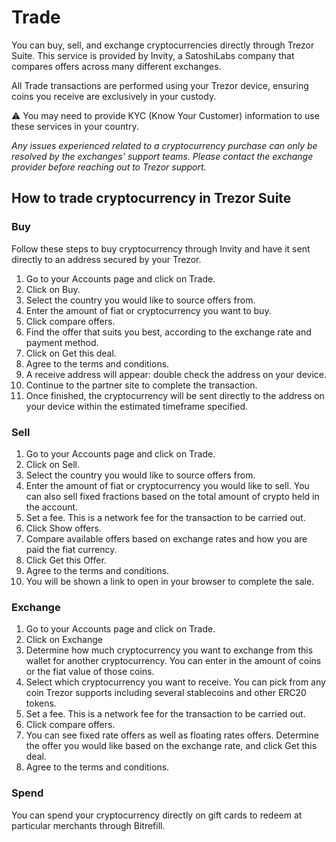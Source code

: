 # Trade

You can buy, sell, and exchange cryptocurrencies directly through Trezor Suite. This service is provided by Invity, a SatoshiLabs company that compares offers across many different exchanges.

All Trade transactions are performed using your Trezor device, ensuring coins you receive are exclusively in your custody.

⚠️ You may need to provide KYC (Know Your Customer) information to use these services in your country.&#x20;

_Any issues experienced related to a cryptocurrency purchase can only be resolved by the exchanges' support teams. Please contact the exchange provider before reaching out to Trezor support._&#x20;

## How to trade cryptocurrency in Trezor Suite

### **Buy**

Follow these steps to buy cryptocurrency through Invity and have it sent directly to an address secured by your Trezor.

1. Go to your Accounts page and click on Trade.
2. Click on Buy.
3. Select the country you would like to source offers from.
4. Enter the amount of fiat or cryptocurrency you want to buy.
5. Click compare offers.
6. Find the offer that suits you best, according to the exchange rate and payment method.
7. Click on Get this deal.
8. Agree to the terms and conditions.
9. A receive address will appear: double check the address on your device.
10. Continue to the partner site to complete the transaction.
11. Once finished, the cryptocurrency will be sent directly to the address on your device within the estimated timeframe specified.

### **Sell**

1. Go to your Accounts page and click on Trade.
2. Click on Sell.
3. Select the country you would like to source offers from.
4. Enter the amount of fiat or cryptocurrency you would like to sell. You can also sell fixed fractions based on the total amount of crypto held in the account.
5. Set a fee. This is a network fee for the transaction to be carried out.
6. Click Show offers.
7. Compare available offers based on exchange rates and how you are paid the fiat currency.
8. Click Get this Offer.
9. Agree to the terms and conditions.
10. You will be shown a link to open in your browser to complete the sale.

### **Exchange**

1. Go to your Accounts page and click on Trade.
2. Click on Exchange
3. Determine how much cryptocurrency you want to exchange from this wallet for another cryptocurrency. You can enter in the amount of coins or the fiat value of those coins.
4. Select which cryptocurrency you want to receive. You can pick from any coin Trezor supports including several stablecoins and other ERC20 tokens.
5. Set a fee. This is a network fee for the transaction to be carried out.
6. Click compare offers.
7. You can see fixed rate offers as well as floating rates offers. Determine the offer you would like based on the exchange rate, and click Get this deal.
8. Agree to the terms and conditions.

### **Spend**

You can spend your cryptocurrency directly on gift cards to redeem at particular merchants through Bitrefill.
